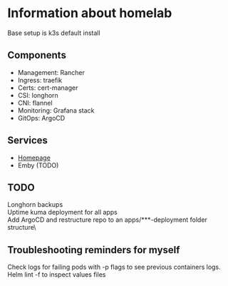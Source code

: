 # Information about homelab
Base setup is k3s default install

## Components
 - Management: Rancher
 - Ingress: traefik
 - Certs: cert-manager
 - CSI: longhorn
 - CNI: flannel
 - Monitoring: Grafana stack
 - GitOps: ArgoCD

## Services
 - [Homepage](https://github.com/pontusc/homepage)
 - Emby (TODO)

## TODO
Longhorn backups\
Uptime kuma deployment for all apps\
Add ArgoCD and restructure repo to an apps/***-deployment folder structure\

## Troubleshooting reminders for myself
Check logs for failing pods with -p flags to see previous containers logs.
Helm lint -f to inspect values files
